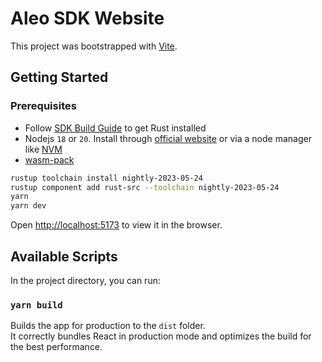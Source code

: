 # Aleo SDK Website

This project was bootstrapped with [Vite](https://vitejs.dev/).

## Getting Started

### Prerequisites

-   Follow [SDK Build Guide](https://github.com/ProvableHQ/sdk#2-build-guide) to get Rust installed
-   Nodejs `18` or `20`. Install through [official website](https://nodejs.org/) or via a node manager like [NVM](https://github.com/creationix/nvm)
-   [wasm-pack](https://rustwasm.github.io/wasm-pack/installer/)

```bash
rustup toolchain install nightly-2023-05-24
rustup component add rust-src --toolchain nightly-2023-05-24
yarn
yarn dev
```

Open [http://localhost:5173](http://localhost:5173) to view it in the browser.

## Available Scripts

In the project directory, you can run:

### `yarn build`

Builds the app for production to the `dist` folder.\
It correctly bundles React in production mode and optimizes the build for the best performance.
